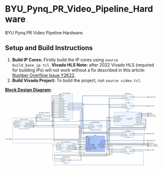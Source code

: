 # BYU_Pynq_PR_Video_Pipeline_Hardware
BYU Pynq PR Video Pipeline Hardware.

## Setup and Build Instructions

1.  **Build IP Cores:** Firstly build the IP cores using `source build_base_ip.tcl`. **Vivado HLS Note:** after 2022 Vivado HLS (required for building IPs) will not work without a fix described in this article: [Number Overflow Issue Y2K22](https://adaptivesupport.amd.com/s/article/76960?language=en_US).
2.  **Build Vivado Project:** To build the project, run `source video.tcl`.

**[Block Design Diagram](doc/video_bd.pdf):**
<img alt="Tracing Program Example for ADD Instruction" src="doc\video_bd.png">
